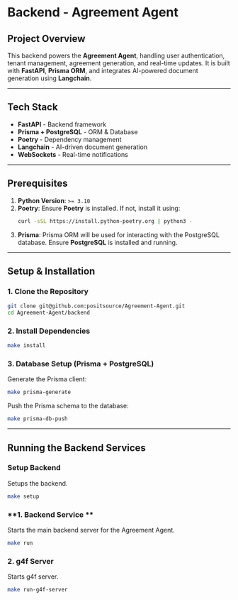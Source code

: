 # **Backend - Agreement Agent**

## **Project Overview**

This backend powers the **Agreement Agent**, handling user authentication, tenant management, agreement generation, and real-time updates. It is built with **FastAPI**, **Prisma ORM**, and integrates AI-powered document generation using **Langchain**.

---

## **Tech Stack**

- **FastAPI** - Backend framework
- **Prisma + PostgreSQL** - ORM & Database
- **Poetry** - Dependency management
- **Langchain** - AI-driven document generation
- **WebSockets** - Real-time notifications

---

## **Prerequisites**

1. **Python Version**: `>= 3.10`
2. **Poetry**: Ensure **Poetry** is installed. If not, install it using:
   ```bash
   curl -sSL https://install.python-poetry.org | python3 -
   ```
3. **Prisma**: Prisma ORM will be used for interacting with the PostgreSQL database. Ensure **PostgreSQL** is installed and running.

---

## **Setup & Installation**

### **1. Clone the Repository**

```bash
git clone git@github.com:positsource/Agreement-Agent.git
cd Agreement-Agent/backend
```

### **2. Install Dependencies**

```bash
make install
```

### **3. Database Setup (Prisma + PostgreSQL)**

Generate the Prisma client:

```bash
make prisma-generate
```

Push the Prisma schema to the database:

```bash
make prisma-db-push
```

---

## **Running the Backend Services**

### **Setup Backend**

Setups the backend.

```bash
make setup
```

### **1. Backend Service **

Starts the main backend server for the Agreement Agent.

```bash
make run
```

### **2. g4f Server**

Starts g4f server.

```bash
make run-g4f-server
```
